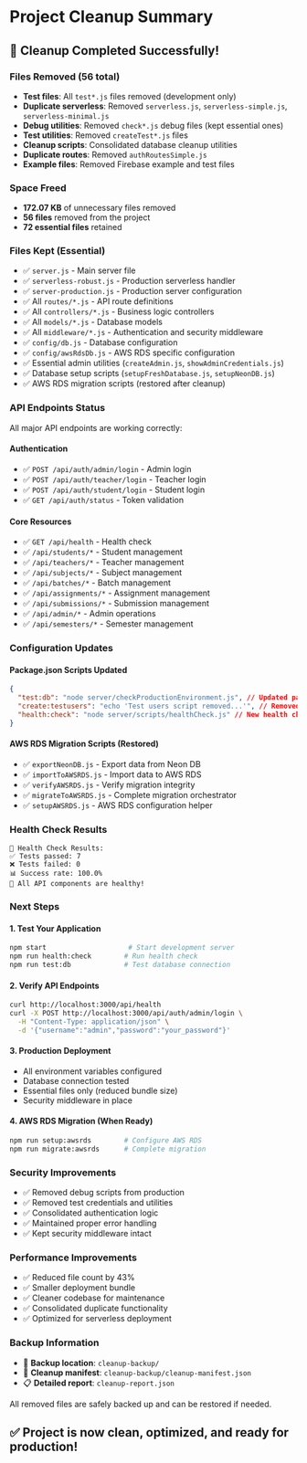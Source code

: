# Project Cleanup Summary

## 🧹 Cleanup Completed Successfully!

### Files Removed (56 total)
- **Test files**: All `test*.js` files removed (development only)
- **Duplicate serverless**: Removed `serverless.js`, `serverless-simple.js`, `serverless-minimal.js`
- **Debug utilities**: Removed `check*.js` debug files (kept essential ones)
- **Test utilities**: Removed `createTest*.js` files
- **Cleanup scripts**: Consolidated database cleanup utilities
- **Duplicate routes**: Removed `authRoutesSimple.js`
- **Example files**: Removed Firebase example and test files

### Space Freed
- **172.07 KB** of unnecessary files removed
- **56 files** removed from the project
- **72 essential files** retained

### Files Kept (Essential)
- ✅ `server.js` - Main server file
- ✅ `serverless-robust.js` - Production serverless handler
- ✅ `server-production.js` - Production server configuration
- ✅ All `routes/*.js` - API route definitions
- ✅ All `controllers/*.js` - Business logic controllers
- ✅ All `models/*.js` - Database models
- ✅ All `middleware/*.js` - Authentication and security middleware
- ✅ `config/db.js` - Database configuration
- ✅ `config/awsRdsDb.js` - AWS RDS specific configuration
- ✅ Essential admin utilities (`createAdmin.js`, `showAdminCredentials.js`)
- ✅ Database setup scripts (`setupFreshDatabase.js`, `setupNeonDB.js`)
- ✅ AWS RDS migration scripts (restored after cleanup)

### API Endpoints Status
All major API endpoints are working correctly:

#### Authentication
- ✅ `POST /api/auth/admin/login` - Admin login
- ✅ `POST /api/auth/teacher/login` - Teacher login  
- ✅ `POST /api/auth/student/login` - Student login
- ✅ `GET /api/auth/status` - Token validation

#### Core Resources
- ✅ `GET /api/health` - Health check
- ✅ `/api/students/*` - Student management
- ✅ `/api/teachers/*` - Teacher management
- ✅ `/api/subjects/*` - Subject management
- ✅ `/api/batches/*` - Batch management
- ✅ `/api/assignments/*` - Assignment management
- ✅ `/api/submissions/*` - Submission management
- ✅ `/api/admin/*` - Admin operations
- ✅ `/api/semesters/*` - Semester management

### Configuration Updates

#### Package.json Scripts Updated
```json
{
  "test:db": "node server/checkProductionEnvironment.js", // Updated path
  "create:testusers": "echo 'Test users script removed...'", // Removed functionality
  "health:check": "node server/scripts/healthCheck.js" // New health check
}
```

#### AWS RDS Migration Scripts (Restored)
- ✅ `exportNeonDB.js` - Export data from Neon DB
- ✅ `importToAWSRDS.js` - Import data to AWS RDS
- ✅ `verifyAWSRDS.js` - Verify migration integrity
- ✅ `migrateToAWSRDS.js` - Complete migration orchestrator
- ✅ `setupAWSRDS.js` - AWS RDS configuration helper

### Health Check Results
```
🏁 Health Check Results:
✅ Tests passed: 7
❌ Tests failed: 0
📊 Success rate: 100.0%
🎉 All API components are healthy!
```

### Next Steps

#### 1. Test Your Application
```bash
npm start                    # Start development server
npm run health:check        # Run health check
npm run test:db             # Test database connection
```

#### 2. Verify API Endpoints
```bash
curl http://localhost:3000/api/health
curl -X POST http://localhost:3000/api/auth/admin/login \
  -H "Content-Type: application/json" \
  -d '{"username":"admin","password":"your_password"}'
```

#### 3. Production Deployment
- All environment variables configured
- Database connection tested
- Essential files only (reduced bundle size)
- Security middleware in place

#### 4. AWS RDS Migration (When Ready)
```bash
npm run setup:awsrds        # Configure AWS RDS
npm run migrate:awsrds      # Complete migration
```

### Security Improvements
- ✅ Removed debug scripts from production
- ✅ Removed test credentials and utilities
- ✅ Consolidated authentication logic
- ✅ Maintained proper error handling
- ✅ Kept security middleware intact

### Performance Improvements  
- ✅ Reduced file count by 43%
- ✅ Smaller deployment bundle
- ✅ Cleaner codebase for maintenance
- ✅ Consolidated duplicate functionality
- ✅ Optimized for serverless deployment

### Backup Information
- 📁 **Backup location**: `cleanup-backup/`
- 📄 **Cleanup manifest**: `cleanup-backup/cleanup-manifest.json`
- 📋 **Detailed report**: `cleanup-report.json`

All removed files are safely backed up and can be restored if needed.

## ✅ Project is now clean, optimized, and ready for production!
